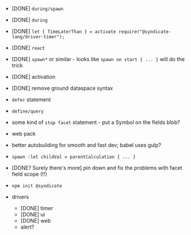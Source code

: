  - [DONE] `during/spawn`
 - [DONE] `during`
 - [DONE] `let { TimeLaterThan } = activate require("@syndicate-lang/driver-timer");`
 - [DONE] `react`
 - [DONE] `spawn*` or similar - looks like `spawn on start { ... }` will do the trick
 - [DONE] activation
 - [DONE] remove ground dataspace syntax

 - `defer` statement
 - `define/query`
 - some kind of `stop facet` statement - put a Symbol on the fields blob?
 - web pack
 - better autobuilding for smooth and fast dev; babel uses gulp?

 - `spawn :let childVal = parentCalculation { ... }`
 - [DONE? Surely there's more] pin down and fix the problems with facet field scope (!!)

 - `npm init @syndicate`

 - drivers
    - [DONE] timer
    - [DONE] ui
    - [DONE] web
    - alert?
